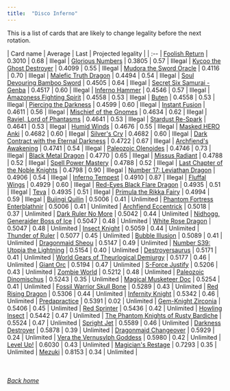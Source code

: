 ```yaml
---
title:  "Disco Inferno"
---
```


This is a list of cards that are likely to change legality before the next rotation.

| Card name | Average | Last | Projected legality |
| :-- |
[Foolish Return](https://db.ygoprodeck.com/card/?search=Foolish%20Return) | 0.3010 | 0.68 | Illegal |
[Glorious Numbers](https://db.ygoprodeck.com/card/?search=Glorious%20Numbers) | 0.3805 | 0.57 | Illegal |
[Kycoo the Ghost Destroyer](https://db.ygoprodeck.com/card/?search=Kycoo%20the%20Ghost%20Destroyer) | 0.4099 | 0.55 | Illegal |
[Mudora the Sword Oracle](https://db.ygoprodeck.com/card/?search=Mudora%20the%20Sword%20Oracle) | 0.4116 | 0.70 | Illegal |
[Malefic Truth Dragon](https://db.ygoprodeck.com/card/?search=Malefic%20Truth%20Dragon) | 0.4494 | 0.54 | Illegal |
[Soul Devouring Bamboo Sword](https://db.ygoprodeck.com/card/?search=Soul%20Devouring%20Bamboo%20Sword) | 0.4505 | 0.64 | Illegal |
[Secret Six Samurai - Genba](https://db.ygoprodeck.com/card/?search=Secret%20Six%20Samurai%20-%20Genba) | 0.4517 | 0.60 | Illegal |
[Inferno Hammer](https://db.ygoprodeck.com/card/?search=Inferno%20Hammer) | 0.4546 | 0.57 | Illegal |
[Amazoness Fighting Spirit](https://db.ygoprodeck.com/card/?search=Amazoness%20Fighting%20Spirit) | 0.4558 | 0.53 | Illegal |
[Buten](https://db.ygoprodeck.com/card/?search=Buten) | 0.4558 | 0.53 | Illegal |
[Piercing the Darkness](https://db.ygoprodeck.com/card/?search=Piercing%20the%20Darkness) | 0.4599 | 0.60 | Illegal |
[Instant Fusion](https://db.ygoprodeck.com/card/?search=Instant%20Fusion) | 0.4611 | 0.56 | Illegal |
[Mischief of the Gnomes](https://db.ygoprodeck.com/card/?search=Mischief%20of%20the%20Gnomes) | 0.4634 | 0.62 | Illegal |
[Raviel, Lord of Phantasms](https://db.ygoprodeck.com/card/?search=Raviel,%20Lord%20of%20Phantasms) | 0.4641 | 0.53 | Illegal |
[Stardust Re-Spark](https://db.ygoprodeck.com/card/?search=Stardust%20Re-Spark) | 0.4641 | 0.53 | Illegal |
[Humid Winds](https://db.ygoprodeck.com/card/?search=Humid%20Winds) | 0.4676 | 0.55 | Illegal |
[Masked HERO Anki](https://db.ygoprodeck.com/card/?search=Masked%20HERO%20Anki) | 0.4682 | 0.60 | Illegal |
[Silver's Cry](https://db.ygoprodeck.com/card/?search=Silver's%20Cry) | 0.4682 | 0.60 | Illegal |
[Dark Contract with the Eternal Darkness](https://db.ygoprodeck.com/card/?search=Dark%20Contract%20with%20the%20Eternal%20Darkness) | 0.4722 | 0.67 | Illegal |
[Archfiend's Awakening](https://db.ygoprodeck.com/card/?search=Archfiend's%20Awakening) | 0.4741 | 0.54 | Illegal |
[Paleozoic Olenoides](https://db.ygoprodeck.com/card/?search=Paleozoic%20Olenoides) | 0.4746 | 0.73 | Illegal |
[Black Metal Dragon](https://db.ygoprodeck.com/card/?search=Black%20Metal%20Dragon) | 0.4770 | 0.65 | Illegal |
[Missus Radiant](https://db.ygoprodeck.com/card/?search=Missus%20Radiant) | 0.4788 | 0.52 | Illegal |
[Spell Power Mastery](https://db.ygoprodeck.com/card/?search=Spell%20Power%20Mastery) | 0.4788 | 0.52 | Illegal |
[Last Chapter of the Noble Knights](https://db.ygoprodeck.com/card/?search=Last%20Chapter%20of%20the%20Noble%20Knights) | 0.4798 | 0.90 | Illegal |
[Number 17: Leviathan Dragon](https://db.ygoprodeck.com/card/?search=Number%2017:%20Leviathan%20Dragon) | 0.4906 | 0.54 | Illegal |
[Inferno Tempest](https://db.ygoprodeck.com/card/?search=Inferno%20Tempest) | 0.4910 | 0.87 | Illegal |
[Fluffal Wings](https://db.ygoprodeck.com/card/?search=Fluffal%20Wings) | 0.4929 | 0.60 | Illegal |
[Red-Eyes Black Flare Dragon](https://db.ygoprodeck.com/card/?search=Red-Eyes%20Black%20Flare%20Dragon) | 0.4935 | 0.51 | Illegal |
[Teva](https://db.ygoprodeck.com/card/?search=Teva) | 0.4935 | 0.51 | Illegal |
[Primula the Rikka Fairy](https://db.ygoprodeck.com/card/?search=Primula%20the%20Rikka%20Fairy) | 0.4994 | 0.59 | Illegal |
[Bujingi Quilin](https://db.ygoprodeck.com/card/?search=Bujingi%20Quilin) | 0.5006 | 0.41 | Unlimited |
[Phantom Fortress Enterblathnir](https://db.ygoprodeck.com/card/?search=Phantom%20Fortress%20Enterblathnir) | 0.5006 | 0.41 | Unlimited |
[Archfiend Eccentrick](https://db.ygoprodeck.com/card/?search=Archfiend%20Eccentrick) | 0.5018 | 0.37 | Unlimited |
[Dark Ruler No More](https://db.ygoprodeck.com/card/?search=Dark%20Ruler%20No%20More) | 0.5042 | 0.44 | Unlimited |
[Nidhogg, Generaider Boss of Ice](https://db.ygoprodeck.com/card/?search=Nidhogg,%20Generaider%20Boss%20of%20Ice) | 0.5047 | 0.48 | Unlimited |
[White Rose Dragon](https://db.ygoprodeck.com/card/?search=White%20Rose%20Dragon) | 0.5047 | 0.48 | Unlimited |
[Insect Knight](https://db.ygoprodeck.com/card/?search=Insect%20Knight) | 0.5059 | 0.44 | Unlimited |
[Thunder of Ruler](https://db.ygoprodeck.com/card/?search=Thunder%20of%20Ruler) | 0.5077 | 0.45 | Unlimited |
[Bubble Illusion](https://db.ygoprodeck.com/card/?search=Bubble%20Illusion) | 0.5089 | 0.41 | Unlimited |
[Dragonmaid Sheou](https://db.ygoprodeck.com/card/?search=Dragonmaid%20Sheou) | 0.5147 | 0.49 | Unlimited |
[Number S39: Utopia the Lightning](https://db.ygoprodeck.com/card/?search=Number%20S39:%20Utopia%20the%20Lightning) | 0.5154 | 0.40 | Unlimited |
[Destroyersaurus](https://db.ygoprodeck.com/card/?search=Destroyersaurus) | 0.5171 | 0.41 | Unlimited |
[World Gears of Theurlogical Demiurgy](https://db.ygoprodeck.com/card/?search=World%20Gears%20of%20Theurlogical%20Demiurgy) | 0.5177 | 0.46 | Unlimited |
[Giant Orc](https://db.ygoprodeck.com/card/?search=Giant%20Orc) | 0.5194 | 0.47 | Unlimited |
[S-Force Justify](https://db.ygoprodeck.com/card/?search=S-Force%20Justify) | 0.5206 | 0.43 | Unlimited |
[Zombie World](https://db.ygoprodeck.com/card/?search=Zombie%20World) | 0.5212 | 0.48 | Unlimited |
[Paleozoic Dinomischus](https://db.ygoprodeck.com/card/?search=Paleozoic%20Dinomischus) | 0.5243 | 0.35 | Unlimited |
[Magical Musketeer Doc](https://db.ygoprodeck.com/card/?search=Magical%20Musketeer%20Doc) | 0.5254 | 0.41 | Unlimited |
[Fossil Warrior Skull Bone](https://db.ygoprodeck.com/card/?search=Fossil%20Warrior%20Skull%20Bone) | 0.5289 | 0.43 | Unlimited |
[Red Rising Dragon](https://db.ygoprodeck.com/card/?search=Red%20Rising%20Dragon) | 0.5306 | 0.44 | Unlimited |
[Infernity Knight](https://db.ygoprodeck.com/card/?search=Infernity%20Knight) | 0.5342 | 0.46 | Unlimited |
[Predapractice](https://db.ygoprodeck.com/card/?search=Predapractice) | 0.5391 | 0.02 | Unlimited |
[Gem-Knight Zirconia](https://db.ygoprodeck.com/card/?search=Gem-Knight%20Zirconia) | 0.5406 | 0.45 | Unlimited |
[Red Sprinter](https://db.ygoprodeck.com/card/?search=Red%20Sprinter) | 0.5436 | 0.42 | Unlimited |
[Howling Insect](https://db.ygoprodeck.com/card/?search=Howling%20Insect) | 0.5442 | 0.47 | Unlimited |
[The Phantom Knights of Rusty Bardiche](https://db.ygoprodeck.com/card/?search=The%20Phantom%20Knights%20of%20Rusty%20Bardiche) | 0.5524 | 0.47 | Unlimited |
[Spright Jet](https://db.ygoprodeck.com/card/?search=Spright%20Jet) | 0.5589 | 0.46 | Unlimited |
[Darkness Destroyer](https://db.ygoprodeck.com/card/?search=Darkness%20Destroyer) | 0.5878 | 0.39 | Unlimited |
[Dragonmaid Changeover](https://db.ygoprodeck.com/card/?search=Dragonmaid%20Changeover) | 0.5929 | 0.24 | Unlimited |
[Vera the Vernusylph Goddess](https://db.ygoprodeck.com/card/?search=Vera%20the%20Vernusylph%20Goddess) | 0.5980 | 0.42 | Unlimited |
[Level Up!](https://db.ygoprodeck.com/card/?search=Level%20Up!) | 0.6030 | 0.43 | Unlimited |
[Magician's Restage](https://db.ygoprodeck.com/card/?search=Magician's%20Restage) | 0.7293 | 0.35 | Unlimited |
[Mezuki](https://db.ygoprodeck.com/card/?search=Mezuki) | 0.8153 | 0.34 | Unlimited |

<br>

###### [Back home](index)